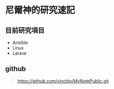 # 尼爾神的研究速記

## 目前研究項目
- Ansible
- Linux
- Larave

## github
> https://github.com/xinchin/MyNotePublic.git